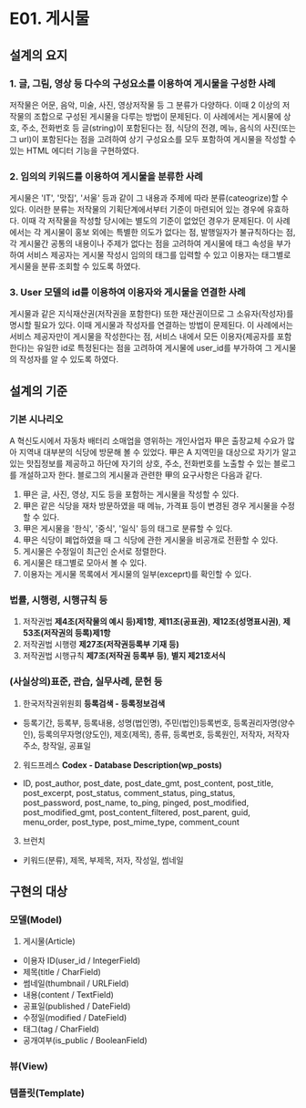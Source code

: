 # E01. 게시물
## 설계의 요지
### 1. 글, 그림, 영상 등 다수의 구성요소를 이용하여 게시물을 구성한 사례
저작물은 어문, 음악, 미술, 사진, 영상저작물 등 그 분류가 다양하다. 이때 2 이상의 저작물의 조합으로 구성된 게시물을 다루는 방법이 문제된다. 이 사례에서는 게시물에 상호, 주소, 전화번호 등 글(string)이 포함된다는 점, 식당의 전경, 메뉴, 음식의 사진(또는 그 url)이 포함된다는 점을 고려하여 상기 구성요소를 모두 포함하여 게시물을 작성할 수 있는 HTML 에디터 기능을 구현하였다.

### 2. 임의의 키워드를 이용하여 게시물을 분류한 사례
게시물은 'IT', '맛집', '서울' 등과 같이 그 내용과 주제에 따라 분류(cateogrize)할 수 있다. 이러한 분류는 저작물의 기획단계에서부터 기준이 마련되어 있는 경우에 유효하다. 이때 각 저작물을 작성할 당시에는 별도의 기준이 없었던 경우가 문제된다. 이 사례에서는 각 게시물이 홍보 외에는 특별한 의도가 없다는 점, 발행일자가 불규칙하다는 점, 각 게시물간 공통의 내용이나 주제가 없다는 점을 고려하여 게시물에 태그 속성을 부가하여 서비스 제공자는 게시물 작성시 임의의 태그를 입력할 수 있고 이용자는 태그별로 게시물을 분류·조회할 수 있도록 하였다.

### 3. User 모델의 id를 이용하여 이용자와 게시물을 연결한 사례
게시물과 같은 지식재산권(저작권을 포함한다) 또한 재산권이므로 그 소유자(작성자)를 명시할 필요가 있다. 이때 게시물과 작성자를 연결하는 방법이 문제된다. 이 사례에서는 서비스 제공자만이 게시물을 작성한다는 점, 서비스 내에서 모든 이용자(제공자를 포함한다)는 유일한 id로 특정된다는 점을 고려하여 게시물에 user_id를 부가하여 그 게시물의 작성자를 알 수 있도록 하였다.

## 설계의 기준
### 기본 시나리오
A 혁신도시에서 자동차 배터리 소매업을 영위하는 개인사업자 甲은 출장교체 수요가 많아 지역내 대부분의 식당에 방문해 볼 수 있었다. 甲은 A 지역민을 대상으로 자기가 알고 있는 맛집정보를 제공하고 하단에 자기의 상호, 주소, 전화번호를 노출할 수 있는 블로그를 개설하고자 한다. 블로그의 게시물과 관련한 甲의 요구사항은 다음과 같다.
1. 甲은 글, 사진, 영상, 지도 등을 포함하는 게시물을 작성할 수 있다.
2. 甲은 같은 식당을 재차 방문하였을 때 메뉴, 가격표 등이 변경된 경우 게시물을 수정할 수 있다.
3. 甲은 게시물을 '한식', '중식', '일식' 등의 태그로 분류할 수 있다.
4. 甲은 식당이 폐업하였을 때 그 식당에 관한 게시물을 비공개로 전환할 수 있다.
5. 게시물은 수정일이 최근인 순서로 정렬한다.
6. 게시물은 태그별로 모아서 볼 수 있다.
7. 이용자는 게시물 목록에서 게시물의 일부(exceprt)를 확인할 수 있다.

### 법률, 시행령, 시행규칙 등
1. 저작권법 **제4조(저작물의 예시 등)제1항**, **제11조(공표권)**, **제12조(성명표시권)**, **제53조(저작권의 등록)제1항**
2. 저작권법 시행령 **제27조(저작권등록부 기재 등)**
3. 저작권법 시행규칙 **제7조(저작권 등록부 등)**, **별지 제21호서식**

### (사실상의)표준, 관습, 실무사례, 문헌 등
1. 한국저작권위원회 **등록검색 - 등록정보검색**
* 등록기간, 등록부, 등록내용, 성명(법인명), 주민(법인)등록번호, 등록권리자명(양수인), 등록의무자명(양도인), 제호(제목), 종류, 등록번호, 등록원인, 저작자, 저작자 주소, 창작일, 공표일

2. 워드프레스 **Codex - Database Description(wp_posts)**
* ID, post_author, post_date, post_date_gmt, post_content, post_title, post_excerpt, post_status, comment_status, ping_status, post_password, post_name, to_ping, pinged, post_modified, post_modified_gmt, post_content_filtered, post_parent, guid, menu_order, post_type, post_mime_type, comment_count

3. 브런치
* 키워드(분류), 제목, 부제목, 저자, 작성일, 썸네일

## 구현의 대상
### 모델(Model)
1. 게시물(Article)
* 이용자 ID(user_id / IntegerField)
* 제목(title / CharField)
* 썸네일(thumbnail / URLField)
* 내용(content / TextField)
* 공표일(published / DateField)
* 수정일(modified / DateField)
* 태그(tag / CharField)
* 공개여부(is_public / BooleanField)

### 뷰(View)
### 템플릿(Template)